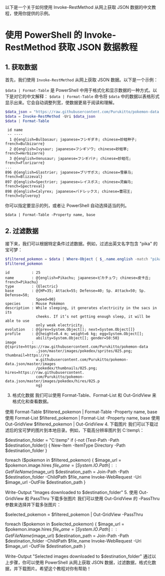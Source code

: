 以下是一个关于如何使用 Invoke-RestMethod 从网上获取 JSON 数据的中文教程，使用你提供的示例。

# 使用 PowerShell 的 Invoke-RestMethod 获取 JSON 数据教程

## 1. 获取数据

首先，我们使用 `Invoke-RestMethod` 从网上获取 JSON 数据。以下是一个示例：

`$data | Format-Table` 是 PowerShell 中用于格式化和显示数据的一种方式。以下是对它的中文解释：
`$data | Format-Table` 命令将 `$data` 中的数据以表格形式显示出来。它会自动调整列宽，使数据更易于阅读和理解。

```powershell
$data_json = "https://raw.githubusercontent.com/Purukitto/pokemon-data.json/refs/heads/master/pokedex.json"
$data = Invoke-RestMethod -Uri $data_json
$data | Format-Table
```


```
 id name                                                                      
 -- ----                                                                      
  1 @{english=Bulbasaur; japanese=フシギダネ; chinese=妙蛙种子; french=Bulbizarre}     
  2 @{english=Ivysaur; japanese=フシギソウ; chinese=妙蛙草; french=Herbizarre}        
  3 @{english=Venusaur; japanese=フシギバナ; chinese=妙蛙花; french=Florizarre}
...
896 @{english=Glastrier; japanese=ブリザポス; chinese=雪暴马; french=Blizzeval}       
897 @{english=Spectrier; japanese=レイスポス; chinese=灵幽马; french=Spectreval}      
898 @{english=Calyrex; japanese=バドレックス; chinese=蕾冠王; french=Sylveroy} 
```

你可以指定要显示的列，或者让 PowerShell 自动选择适当的列。
```
$data | Format-Table -Property name, base
```



## 2. 过滤数据
接下来，我们可以根据特定条件过滤数据。例如，过滤出英文名字包含 "pika" 的宝可梦：

```powershell
$filtered_pokemon = $data | Where-Object { $_.name.english -match "pika" }
$filtered_pokemon
```

```
id          : 25
name        : @{english=Pikachu; japanese=ピカチュウ; chinese=皮卡丘; french=Pikachu}
type        : {Electric}
base        : @{HP=35; Attack=55; Defense=40; Sp. Attack=50; Sp. Defense=50; 
              Speed=90}
species     : Mouse Pokémon
description : While sleeping, it generates electricity in the sacs in its 
              cheeks. If it’s not getting enough sleep, it will be able to use 
              only weak electricity.
evolution   : @{prev=System.Object[]; next=System.Object[]}
profile     : @{height=0.4 m; weight=6 kg; egg=System.Object[]; 
              ability=System.Object[]; gender=50:50}
image       : @{sprite=https://raw.githubusercontent.com/Purukitto/pokemon-data
              .json/master/images/pokedex/sprites/025.png; thumbnail=https://ra
              w.githubusercontent.com/Purukitto/pokemon-data.json/master/images
              /pokedex/thumbnails/025.png; hires=https://raw.githubusercontent.
              com/Purukitto/pokemon-data.json/master/images/pokedex/hires/025.p
              ng}
```


3. 格式化数据
我们可以使用 Format-Table、Format-List 和 Out-GridView 来格式化和查看数据。

使用 Format-Table
$filtered_pokemon | Format-Table -Property name, base
使用 Format-List
$filtered_pokemon | Format-List -Property name, base
使用 Out-GridView
$filtered_pokemon | Out-GridView
4. 下载图片
我们可以下载过滤后的宝可梦的图片到本地目录。例如，下载高分辨率图片到 C:\temp\：

$destination_folder = "C:\temp"
if (-not (Test-Path -Path $destination_folder)) {
    New-Item -ItemType Directory -Path $destination_folder
}

foreach ($pokemon in $filtered_pokemon) {
    $image_url = $pokemon.image.hires
    $file_name = [System.IO.Path]::GetFileName($image_url)
    $destination_path = Join-Path -Path $destination_folder -ChildPath $file_name
    Invoke-WebRequest -Uri $image_url -OutFile $destination_path
}

Write-Output "Images downloaded to $destination_folder"
5. 使用 Out-GridView 和 PassThru 下载多张图片
我们可以使用 Out-GridView 的 -PassThru 参数来选择并下载多张图片：

$selected_pokemon = $filtered_pokemon | Out-GridView -PassThru

foreach ($pokemon in $selected_pokemon) {
    $image_url = $pokemon.image.hires
    $file_name = [System.IO.Path]::GetFileName($image_url)
    $destination_path = Join-Path -Path $destination_folder -ChildPath $file_name
    Invoke-WebRequest -Uri $image_url -OutFile $destination_path
}

Write-Output "Selected images downloaded to $destination_folder"
通过以上步骤，你可以使用 PowerShell 从网上获取 JSON 数据，过滤数据，格式化数据，并下载图片。希望这个教程对你有帮助！
